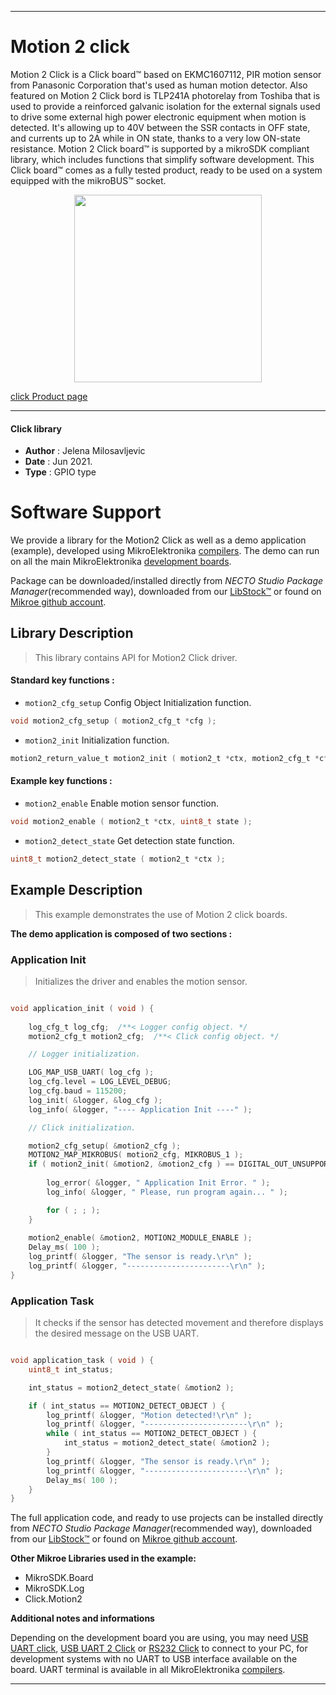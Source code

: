 
---
# Motion 2 click

Motion 2 Click is a Click board™ based on EKMC1607112, PIR motion sensor from Panasonic Corporation that's used as human motion detector. Also featured on Motion 2 Click bord is TLP241A photorelay from Toshiba that is used to provide a reinforced galvanic isolation for the external signals used to drive some external high power electronic equipment when motion is detected. It's allowing up to 40V between the SSR contacts in OFF state, and currents up to 2A while in ON state, thanks to a very low ON-state resistance.
Motion 2 Click board™ is supported by a mikroSDK compliant library, which includes functions that simplify software development. This Click board™ comes as a fully tested product, ready to be used on a system equipped with the mikroBUS™ socket.

<p align="center">
  <img src="https://download.mikroe.com/images/click_for_ide/motion2_click.png" height=300px>
</p>

[click Product page](https://www.mikroe.com/motion-2-click)

---


#### Click library

- **Author**        : Jelena Milosavljevic
- **Date**          : Jun 2021.
- **Type**          : GPIO type


# Software Support

We provide a library for the Motion2 Click
as well as a demo application (example), developed using MikroElektronika
[compilers](https://www.mikroe.com/necto-studio).
The demo can run on all the main MikroElektronika [development boards](https://www.mikroe.com/development-boards).

Package can be downloaded/installed directly from *NECTO Studio Package Manager*(recommended way), downloaded from our [LibStock&trade;](https://libstock.mikroe.com) or found on [Mikroe github account](https://github.com/MikroElektronika/mikrosdk_click_v2/tree/master/clicks).

## Library Description

> This library contains API for Motion2 Click driver.

#### Standard key functions :

- `motion2_cfg_setup` Config Object Initialization function.
```c
void motion2_cfg_setup ( motion2_cfg_t *cfg );
```

- `motion2_init` Initialization function.
```c
motion2_return_value_t motion2_init ( motion2_t *ctx, motion2_cfg_t *cfg );
```

#### Example key functions :

- `motion2_enable` Enable motion sensor function.
```c
void motion2_enable ( motion2_t *ctx, uint8_t state );
```

- `motion2_detect_state` Get detection state function.
```c
uint8_t motion2_detect_state ( motion2_t *ctx );
```

## Example Description

> This example demonstrates the use of Motion 2 click boards.

**The demo application is composed of two sections :**

### Application Init

> Initializes the driver and enables the motion sensor.

```c

void application_init ( void ) {
   
    log_cfg_t log_cfg;  /**< Logger config object. */
    motion2_cfg_t motion2_cfg;  /**< Click config object. */

    // Logger initialization.

    LOG_MAP_USB_UART( log_cfg );
    log_cfg.level = LOG_LEVEL_DEBUG;
    log_cfg.baud = 115200;
    log_init( &logger, &log_cfg );
    log_info( &logger, "---- Application Init ----" );

    // Click initialization.

    motion2_cfg_setup( &motion2_cfg );
    MOTION2_MAP_MIKROBUS( motion2_cfg, MIKROBUS_1 );
    if ( motion2_init( &motion2, &motion2_cfg ) == DIGITAL_OUT_UNSUPPORTED_PIN ) {
       
        log_error( &logger, " Application Init Error. " );
        log_info( &logger, " Please, run program again... " );

        for ( ; ; );
    }
    
    motion2_enable( &motion2, MOTION2_MODULE_ENABLE );
    Delay_ms( 100 );
    log_printf( &logger, "The sensor is ready.\r\n" );
    log_printf( &logger, "-----------------------\r\n" );
}

```

### Application Task

> It checks if the sensor has detected movement and therefore displays the desired message on the USB UART.

```c

void application_task ( void ) {  
    uint8_t int_status;

    int_status = motion2_detect_state( &motion2 );

    if ( int_status == MOTION2_DETECT_OBJECT ) {
        log_printf( &logger, "Motion detected!\r\n" );
        log_printf( &logger, "-----------------------\r\n" );
        while ( int_status == MOTION2_DETECT_OBJECT ) {
            int_status = motion2_detect_state( &motion2 );
        }
        log_printf( &logger, "The sensor is ready.\r\n" );
        log_printf( &logger, "-----------------------\r\n" );
        Delay_ms( 100 );
    }
}

```

The full application code, and ready to use projects can be installed directly from *NECTO Studio Package Manager*(recommended way), downloaded from our [LibStock&trade;](https://libstock.mikroe.com) or found on [Mikroe github account](https://github.com/MikroElektronika/mikrosdk_click_v2/tree/master/clicks).

**Other Mikroe Libraries used in the example:**

- MikroSDK.Board
- MikroSDK.Log
- Click.Motion2

**Additional notes and informations**

Depending on the development board you are using, you may need
[USB UART click](https://www.mikroe.com/usb-uart-click),
[USB UART 2 Click](https://www.mikroe.com/usb-uart-2-click) or
[RS232 Click](https://www.mikroe.com/rs232-click) to connect to your PC, for
development systems with no UART to USB interface available on the board. UART
terminal is available in all MikroElektronika
[compilers](https://shop.mikroe.com/compilers).

---
